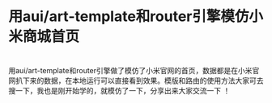 # 用aui/art-template和router引擎模仿小米商城首页
#
用aui/art-template和router引擎做了模仿了小米官网的首页，数据都是在小米官网扒下来的数据，在本地运行可以直接看到效果。模版和路由的使用方法大家可去搜一下，我也是刚开始学的，就模仿了一下，分享出来大家交流一下 ！
